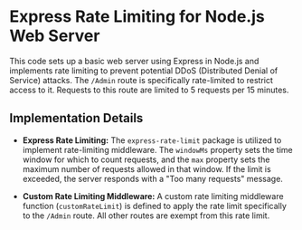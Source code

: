 # Express Rate Limiting for Node.js Web Server

This code sets up a basic web server using Express in Node.js and implements rate limiting to prevent potential DDoS (Distributed Denial of Service) attacks. The `/Admin` route is specifically rate-limited to restrict access to it. Requests to this route are limited to 5 requests per 15 minutes.

## Implementation Details

- **Express Rate Limiting:** The `express-rate-limit` package is utilized to implement rate-limiting middleware. The `windowMs` property sets the time window for which to count requests, and the `max` property sets the maximum number of requests allowed in that window. If the limit is exceeded, the server responds with a "Too many requests" message.

- **Custom Rate Limiting Middleware:** A custom rate limiting middleware function (`customRateLimit`) is defined to apply the rate limit specifically to the `/Admin` route. All other routes are exempt from this rate limit.
